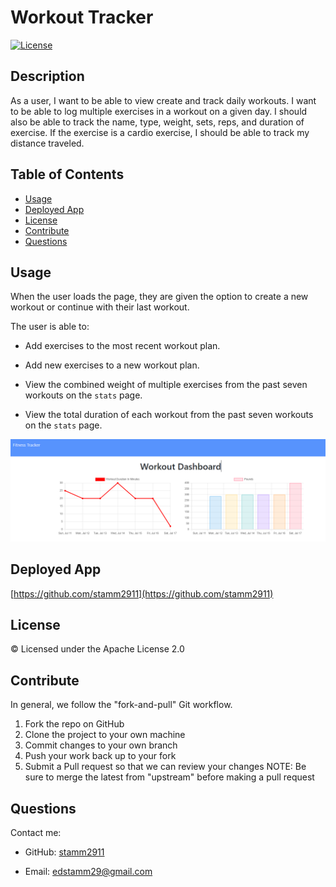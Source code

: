 # Workout Tracker
[![License](https://img.shields.io/badge/License-Apache%202.0-blue.svg)](https://opensource.org/licenses/Apache-2.0)
## Description
 As a user, I want to be able to view create and track daily workouts. I want to be able to log multiple exercises in a workout on a given day. I should also be able to track the name, type, weight, sets, reps, and duration of exercise. If the exercise is a cardio exercise, I should be able to track my distance traveled.

## Table of Contents
- [Usage](#usage)
- [Deployed App](#deployed-app)
- [License](#license)  
- [Contribute](#contribute)
- [Questions](#questions)

## Usage
When the user loads the page, they are given the option to create a new workout or continue with their last workout.

The user is able to:

  * Add exercises to the most recent workout plan.

  * Add new exercises to a new workout plan.

  * View the combined weight of multiple exercises from the past seven workouts on the `stats` page.

  * View the total duration of each workout from the past seven workouts on the `stats` page.

![Deployed application](Develop/img/deployed-app.PNG)

## Deployed App
[https://github.com/stamm2911](https://github.com/stamm2911)

## License
© Licensed under the Apache License 2.0
## Contribute
In general, we follow the "fork-and-pull" Git workflow.

1. Fork the repo on GitHub
2. Clone the project to your own machine
3. Commit changes to your own branch
4. Push your work back up to your fork
5. Submit a Pull request so that we can review your changes
NOTE: Be sure to merge the latest from "upstream" before making a pull request
## Questions
Contact me:

- GitHub: [stamm2911](https://github.com/stamm2911)

- Email: edstamm29@gmail.com
    